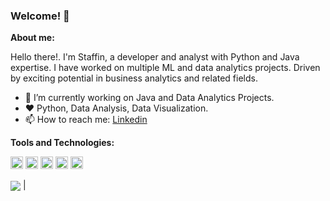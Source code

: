 ### Welcome! 👋

**About me:**

Hello there!. I'm Staffin, a developer and analyst with Python and Java expertise. I have worked on multiple ML and data analytics projects. Driven by exciting potential in business analytics and related fields.

- 🔭 I’m currently working on Java and Data Analytics Projects.
- ❤️ Python, Data Analysis, Data Visualization.
- 📫 How to reach me: [Linkedin](https://www.linkedin.com/in/staffin77/)

**Tools and Technologies:**

<code><img height="20" alt="javascript" src="https://img.icons8.com/fluency/2x/python.png"></code>
<code><img height="20" alt="javascript" src="https://img.icons8.com/color/344/java-coffee-cup-logo--v1.png"></code>
<code><img height="20" alt="javascript" src="https://img.icons8.com/color/2x/html-5.png"></code>
<code><img height="20" alt="javascript" src="https://img.icons8.com/color/344/css3.png"></code>
<code><img height="20" alt="javascript" src="https://spring.io/images/spring-initializr-4291cc0115eb104348717b82161a81de.svg"></code>

 <a href="https://github.com/staffin-7/github-readme-stats"><img align="center" src="https://github-readme-stats.vercel.app/api/top-langs/?username=staffin-7&layout=compact&theme=buefy&hide_border=true" /></a> |

<!--
**staffin-7/staffin-7** is a ✨ _special_ ✨ repository because its `README.md` (this file) appears on your GitHub profile.

Here are some ideas to get you started:

- 🔭 I’m currently working on ...
- 🌱 I’m currently learning ...
- 👯 I’m looking to collaborate on ...
- 🤔 I’m looking for help with ...
- 💬 Ask me about ...
- 📫 How to reach me: ...
- 😄 Pronouns: ...
- ⚡ Fun fact: ...
-->

